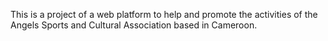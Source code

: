 This is a project of a web platform to help and promote the activities of the Angels Sports and Cultural Association based in Cameroon.
